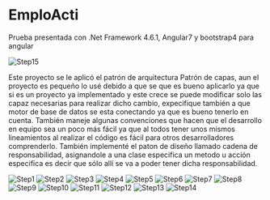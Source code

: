 # EmploActi

Prueba presentada con .Net Framework 4.6.1, Angular7 y bootstrap4 para angular

![Step15](https://raw.githubusercontent.com/yorianallyve/EmploActi/master/Images/15.png)

Este proyecto se le aplicó el patrón de arquitectura Patrón de capas, aun el proyecto es pequeño lo usé debido a que se que es bueno aplicarlo ya que si es un proyecto ya implementado y este crece se puede modificar solo las capaz necesarias para realizar dicho cambio, expecifique también a que motor de base de datos se esta conectando ya que es bueno tenerlo en cuenta. También maneje algunas convenciones que hacen que el desarrollo en equipo sea un poco más fácil ya que al todos tener unos mismos lineamientos al realizar el código es fácil para otros desarrolladores comprenderlo. También implementé el paton de diseño llamado cadena de responsabilidad, asignandole a una clase especifica un metodo u acción especifica es decir que sólo allí se va a poder tener dicha responsabilidad.

![Step1](https://raw.githubusercontent.com/yorianallyve/EmploActi/master/Images/1.png)
![Step2](https://raw.githubusercontent.com/yorianallyve/EmploActi/master/Images/2.png)
![Step3](https://raw.githubusercontent.com/yorianallyve/EmploActi/master/Images/3.png)
![Step4](https://raw.githubusercontent.com/yorianallyve/EmploActi/master/Images/4.png)
![Step5](https://raw.githubusercontent.com/yorianallyve/EmploActi/master/Images/5.png)
![Step6](https://raw.githubusercontent.com/yorianallyve/EmploActi/master/Images/6.png)
![Step7](https://raw.githubusercontent.com/yorianallyve/EmploActi/master/Images/7.png)
![Step8](https://raw.githubusercontent.com/yorianallyve/EmploActi/master/Images/8.png)
![Step9](https://raw.githubusercontent.com/yorianallyve/EmploActi/master/Images/9.png)
![Step10](https://raw.githubusercontent.com/yorianallyve/EmploActi/master/Images/10.png)
![Step11](https://raw.githubusercontent.com/yorianallyve/EmploActi/master/Images/11.png)
![Step12](https://raw.githubusercontent.com/yorianallyve/EmploActi/master/Images/12.png)
![Step13](https://raw.githubusercontent.com/yorianallyve/EmploActi/master/Images/13.png)
![Step14](https://raw.githubusercontent.com/yorianallyve/EmploActi/master/Images/14.png)
